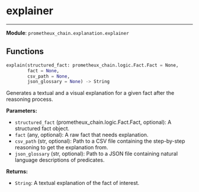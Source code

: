 # explainer

---

**Module**: `prometheux_chain.explanation.explainer`

## Functions

```python
explain(structured_fact: prometheux_chain.logic.Fact.Fact = None,
        fact = None,
        csv_path = None,
        json_glossary = None) -> String
```

Generates a textual and a visual explanation for a given fact after the reasoning process.

**Parameters:**

- `structured_fact` (prometheux_chain.logic.Fact.Fact, optional): A structured fact object.
- `fact` (any, optional): A raw fact that needs explanation.
- `csv_path` (str, optional): Path to a CSV file containing the step-by-step reasoning to get the explanation from.
- `json_glossary` (str, optional): Path to a JSON file containing natural language descriptions of predicates.

**Returns:**

- `String`: A textual explanation of the fact of interest.
